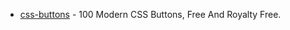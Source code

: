 - [css-buttons](https://github.com/eludadev/css-buttons) - 100 Modern CSS Buttons, Free And Royalty Free.
